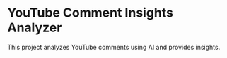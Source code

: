 # YouTube Comment Insights Analyzer

This project analyzes YouTube comments using AI and provides insights.